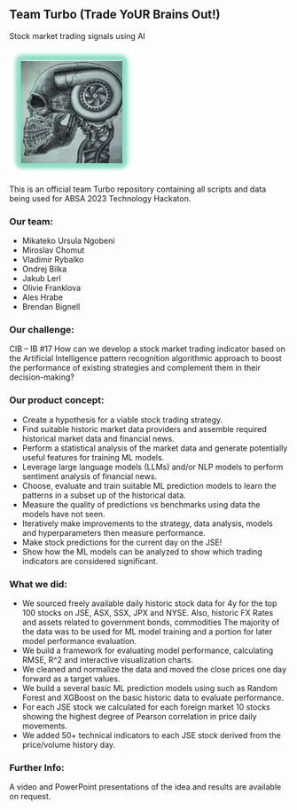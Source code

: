 ## Team Turbo (Trade YoUR Brains Out!)

Stock market trading signals using AI

![Turbo logo](logo.png)

This is an official team Turbo repository containing all scripts and data being used for ABSA 2023 Technology Hackaton.

### Our team:
* Mikateko Ursula Ngobeni
* Miroslav Chomut
* Vladimir Rybalko
* Ondrej Bilka
* Jakub Lerl
* Olivie Franklova
* Ales Hrabe
* Brendan Bignell


### Our challenge:
CIB – IB #17
How can we develop a stock market trading indicator based on the Artificial Intelligence pattern recognition algorithmic approach to boost the performance of existing strategies and complement them in their decision-making?


### Our product concept:
* Create a hypothesis for a viable stock trading strategy.
* Find suitable historic market data providers and assemble required historical market data and financial news.
* Perform a statistical analysis of the market data and generate potentially useful features for training ML models.  
* Leverage large language models (LLMs) and/or NLP models to perform sentiment analysis of financial news. 
* Choose, evaluate and train suitable ML prediction models to learn the patterns in a subset up of the historical data.
* Measure the quality of predictions vs benchmarks using data the models have not seen.
* Iteratively make improvements to the strategy, data analysis, models and hyperparameters then measure performance.
* Make stock predictions for the current day on the JSE!
* Show how the ML models can be analyzed to show which trading indicators are considered significant.


### What we did:
* We sourced freely available daily historic stock data for 4y for the top 100 stocks on JSE, ASX, SSX, JPX and NYSE.  Also, historic FX Rates and assets related to government bonds, commodities The majority of the data was to be used for ML model training and a portion for later model performance evaluation.  
* We build a framework for evaluating model performance, calculating RMSE, R^2 and interactive visualization charts.
* We cleaned and normalize the data and moved the close prices one day forward as a target values.
* We build a several basic ML prediction models using such as Random Forest and XGBoost on the basic historic data to evaluate performance. 
* For each JSE stock we calculated for each foreign market 10 stocks showing the highest degree of Pearson correlation in price daily movements.
* We added 50+ technical indicators to each JSE stock derived from the price/volume history day.

### Further Info:
A video and PowerPoint presentations of the idea and results are available on request.
